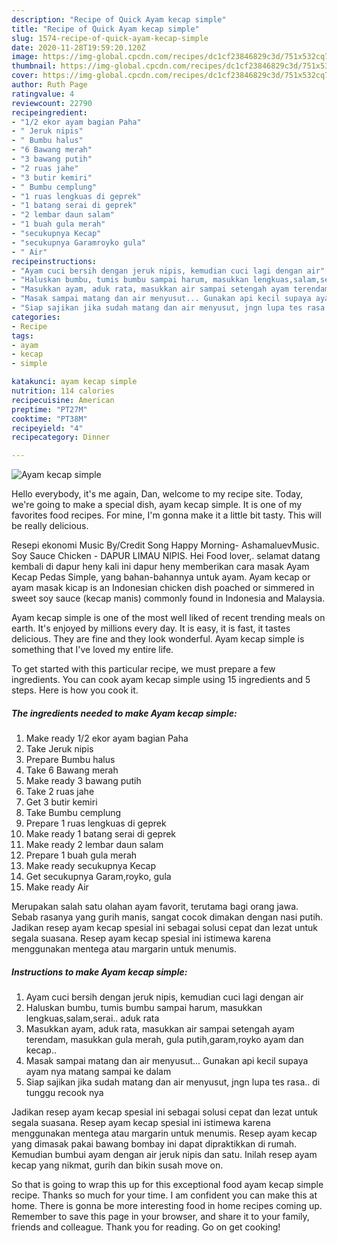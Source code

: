 ```yaml
---
description: "Recipe of Quick Ayam kecap simple"
title: "Recipe of Quick Ayam kecap simple"
slug: 1574-recipe-of-quick-ayam-kecap-simple
date: 2020-11-28T19:59:20.120Z
image: https://img-global.cpcdn.com/recipes/dc1cf23846829c3d/751x532cq70/ayam-kecap-simple-foto-resep-utama.jpg
thumbnail: https://img-global.cpcdn.com/recipes/dc1cf23846829c3d/751x532cq70/ayam-kecap-simple-foto-resep-utama.jpg
cover: https://img-global.cpcdn.com/recipes/dc1cf23846829c3d/751x532cq70/ayam-kecap-simple-foto-resep-utama.jpg
author: Ruth Page
ratingvalue: 4
reviewcount: 22790
recipeingredient:
- "1/2 ekor ayam bagian Paha"
- " Jeruk nipis"
- " Bumbu halus"
- "6 Bawang merah"
- "3 bawang putih"
- "2 ruas jahe"
- "3 butir kemiri"
- " Bumbu cemplung"
- "1 ruas lengkuas di geprek"
- "1 batang serai di geprek"
- "2 lembar daun salam"
- "1 buah gula merah"
- "secukupnya Kecap"
- "secukupnya Garamroyko gula"
- " Air"
recipeinstructions:
- "Ayam cuci bersih dengan jeruk nipis, kemudian cuci lagi dengan air"
- "Haluskan bumbu, tumis bumbu sampai harum, masukkan lengkuas,salam,serai.. aduk rata"
- "Masukkan ayam, aduk rata, masukkan air sampai setengah ayam terendam, masukkan gula merah, gula putih,garam,royko ayam dan kecap.."
- "Masak sampai matang dan air menyusut... Gunakan api kecil supaya ayam nya matang sampai ke dalam"
- "Siap sajikan jika sudah matang dan air menyusut, jngn lupa tes rasa.. di tunggu recook nya"
categories:
- Recipe
tags:
- ayam
- kecap
- simple

katakunci: ayam kecap simple 
nutrition: 114 calories
recipecuisine: American
preptime: "PT27M"
cooktime: "PT38M"
recipeyield: "4"
recipecategory: Dinner

---
```



![Ayam kecap simple](https://img-global.cpcdn.com/recipes/dc1cf23846829c3d/751x532cq70/ayam-kecap-simple-foto-resep-utama.jpg)

Hello everybody, it's me again, Dan, welcome to my recipe site. Today, we're going to make a special dish, ayam kecap simple. It is one of my favorites food recipes. For mine, I'm gonna make it a little bit tasty. This will be really delicious.

Resepi ekonomi Music By/Credit Song Happy Morning- AshamaluevMusic. Soy Sauce Chicken - DAPUR LIMAU NIPIS. Hei Food lover,. selamat datang kembali di dapur heny kali ini dapur heny memberikan cara masak Ayam Kecap Pedas Simple, yang bahan-bahannya untuk ayam. Ayam kecap or ayam masak kicap is an Indonesian chicken dish poached or simmered in sweet soy sauce (kecap manis) commonly found in Indonesia and Malaysia.

Ayam kecap simple is one of the most well liked of recent trending meals on earth. It's enjoyed by millions every day. It is easy, it is fast, it tastes delicious. They are fine and they look wonderful. Ayam kecap simple is something that I've loved my entire life.


To get started with this particular recipe, we must prepare a few ingredients. You can cook ayam kecap simple using 15 ingredients and 5 steps. Here is how you cook it.

<!--inarticleads1-->

##### The ingredients needed to make Ayam kecap simple:

1. Make ready 1/2 ekor ayam bagian Paha
1. Take  Jeruk nipis
1. Prepare  Bumbu halus
1. Take 6 Bawang merah
1. Make ready 3 bawang putih
1. Take 2 ruas jahe
1. Get 3 butir kemiri
1. Take  Bumbu cemplung
1. Prepare 1 ruas lengkuas di geprek
1. Make ready 1 batang serai di geprek
1. Make ready 2 lembar daun salam
1. Prepare 1 buah gula merah
1. Make ready secukupnya Kecap
1. Get secukupnya Garam,royko, gula
1. Make ready  Air


Merupakan salah satu olahan ayam favorit, terutama bagi orang jawa. Sebab rasanya yang gurih manis, sangat cocok dimakan dengan nasi putih. Jadikan resep ayam kecap spesial ini sebagai solusi cepat dan lezat untuk segala suasana. Resep ayam kecap spesial ini istimewa karena menggunakan mentega atau margarin untuk menumis. 

<!--inarticleads2-->

##### Instructions to make Ayam kecap simple:

1. Ayam cuci bersih dengan jeruk nipis, kemudian cuci lagi dengan air
1. Haluskan bumbu, tumis bumbu sampai harum, masukkan lengkuas,salam,serai.. aduk rata
1. Masukkan ayam, aduk rata, masukkan air sampai setengah ayam terendam, masukkan gula merah, gula putih,garam,royko ayam dan kecap..
1. Masak sampai matang dan air menyusut... Gunakan api kecil supaya ayam nya matang sampai ke dalam
1. Siap sajikan jika sudah matang dan air menyusut, jngn lupa tes rasa.. di tunggu recook nya


Jadikan resep ayam kecap spesial ini sebagai solusi cepat dan lezat untuk segala suasana. Resep ayam kecap spesial ini istimewa karena menggunakan mentega atau margarin untuk menumis. Resep ayam kecap yang dimasak pakai bawang bombay ini dapat dipraktikkan di rumah. Kemudian bumbui ayam dengan air jeruk nipis dan satu. Inilah resep ayam kecap yang nikmat, gurih dan bikin susah move on. 

So that is going to wrap this up for this exceptional food ayam kecap simple recipe. Thanks so much for your time. I am confident you can make this at home. There is gonna be more interesting food in home recipes coming up. Remember to save this page in your browser, and share it to your family, friends and colleague. Thank you for reading. Go on get cooking!
